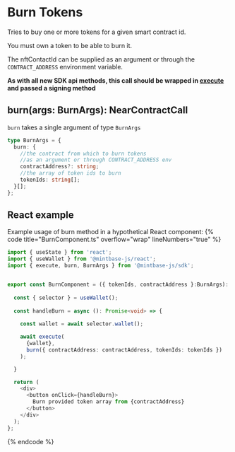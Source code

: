 
# Burn Tokens

Tries to buy one or more tokens for a given smart contract id.

You must own a token to be able to burn it.

The nftContactId can be supplied as an argument or through the `CONTRACT_ADDRESS` environment variable.

**As with all new SDK api methods, this call should be wrapped in [execute](../#execute) and passed a signing method**

## burn(args: BurnArgs): NearContractCall

`burn` takes a single argument of type `BurnArgs`

```typescript
type BurnArgs = {
  burn: {
    //the contract from which to burn tokens
    //as an argument or through CONTRACT_ADDRESS env
    contractAddress?: string;
    //the array of token ids to burn
    tokenIds: string[];
  }[];
};
```

## React example

Example usage of burn method in a hypothetical React component:
{% code title="BurnComponent.ts" overflow="wrap" lineNumbers="true" %}

```typescript
import { useState } from 'react';
import { useWallet } from '@mintbase-js/react';
import { execute, burn, BurnArgs } from '@mintbase-js/sdk';


export const BurnComponent = ({ tokenIds, contractAddress }:BurnArgs): JSX.Element => {
  
  const { selector } = useWallet();
  
  const handleBurn = async (): Promise<void> => {
    
    const wallet = await selector.wallet();

    await execute(
      {wallet},
      burn({ contractAddress: contractAddress, tokenIds: tokenIds })
    );

  }

  return (
    <div>
      <button onClick={handleBurn}>
        Burn provided token array from {contractAddress}
      </button>
    </div>
  );
};
```
{% endcode %}